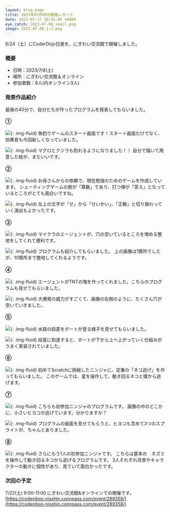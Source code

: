 ```yaml
---
layout: blog_page
title: 2023年07月08日開催レポート
date: 2023-07-17 10:55:00 +0900
eye_catch: 2023-07-08_small.png
image: 2023-07-08_1-2.png
---
```


6/24（土）にCoderDojo日進を、にぎわい交流館で開催しました。

### 概要

- 日時：2023/7/8(土)
- 場所：にぎわい交流館＆オンライン
- 参加者数：8人(内オンライン3人)

### 発表作品紹介

最後の40分で、自分たちが作ったプログラムを発表してもらいました。

#### &#9312;
![](/assets/img/2023-07-08_1-1.png){: .img-fluid}
魚釣りゲームのスタート画面です！スタート画面だけでなく、効果音も今回新しくなっていました。

![](/assets/img/2023-07-08_1-2.png){: .img-fluid}
マグロとクジラも釣れるようになりました！！
自分で描いて用意した絵が、またいいです。

#### &#9313;

![](/assets/img/2023-07-08_2-1.png){: .img-fluid}
お母さんからの依頼で、現在勉強のためのゲームを作成しています。
シューティングゲームの銃が「算数」であり、打つ弾が「答え」となっているところがとても面白いですね。

![](/assets/img/2023-07-08_2-2.png){: .img-fluid}
左上の文字が「せ」から「せいかい」、「正解」と切り替わっていく演出もよかったです。

#### &#9314;

![](/assets/img/2023-07-08_3-1.png){: .img-fluid}
マイクラのエージェントが、穴の空いているところを埋める整地をしてくれて便利です。

![](/assets/img/2023-07-08_3-2.png){: .img-fluid}
プログラムも紹介してもらいました。
上の画像は1箇所でしたが、10箇所まで整地してくれるようです。

#### &#9315;

![](/assets/img/2023-07-08_4-1.png){: .img-fluid}
エージェントがTNTの塊を作ってくれました。こちらのプログラムも見せてもらいました。

![](/assets/img/2023-07-08_4-2.png){: .img-fluid}
大爆発の威力がすごくて、画像の右側のように、たくさん穴が空いていきました。

#### &#9316;

![](/assets/img/2023-07-08_5-1.png){: .img-fluid}
水路の段差をボートが登る様子を見せてもらいました。

![](/assets/img/2023-07-08_5-2.png){: .img-fluid}
段差に到達すると、ボートが下から上へ上がっていく仕組みがうまく実装されていました。

#### &#9317;

![](/assets/img/2023-07-08_6-1.png){: .img-fluid}
初めてScratchに挑戦したニンジャに、定番の「ネコ逃げ」を作ってもらいました。
このゲームでは、星を操作して、動き回るネコと蝶から逃げます。

#### &#9318;

![](/assets/img/2023-07-08_7-1.png){: .img-fluid}
こちらも初参加ニンジャのプログラムです。
画像の中のどこかに、小さいヒヨコが逃げています。分かりますか？

![](/assets/img/2023-07-08_7-2.png){: .img-fluid}
プログラムの画面を見せてもらうと、ヒヨコも含めて3つのスプライトが、ちゃんとありました。

#### &#9319;

![](/assets/img/2023-07-08_8-1.png){: .img-fluid}
さらにもう1人の初参加ニンジャです。
こちらは基本の　ネズミを操作して動き回るネコから逃げるプログラムです。
3人それぞれ背景やキャラクターの動きに個性があり、見ていて面白かったです。

### 次回の予定

7/22(土) 9:00-11:00 にぎわい交流館&オンラインでの開催です。<br/>
[https://coderdojo-nisshin.connpass.com/event/289358/](https://coderdojo-nisshin.connpass.com/event/289358/)
